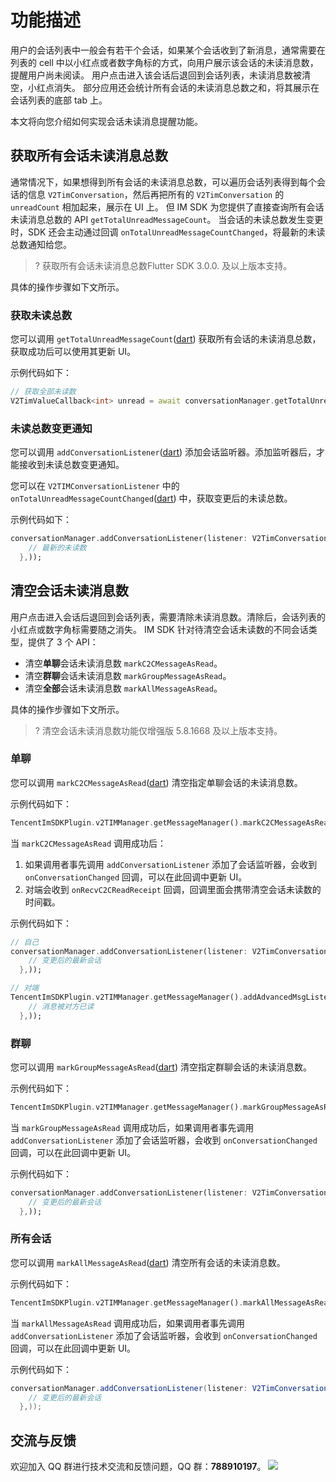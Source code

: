 # 功能描述
用户的会话列表中一般会有若干个会话，如果某个会话收到了新消息，通常需要在列表的 cell 中以小红点或者数字角标的方式，向用户展示该会话的未读消息数，提醒用户尚未阅读。
用户点击进入该会话后退回到会话列表，未读消息数被清空，小红点消失。
部分应用还会统计所有会话的未读消息总数之和，将其展示在会话列表的底部 tab 上。

本文将向您介绍如何实现会话未读消息提醒功能。

## 获取所有会话未读消息总数
通常情况下，如果想得到所有会话的未读消息总数，可以遍历会话列表得到每个会话的信息 `V2TimConversation`，然后再把所有的 `V2TimConversation` 的 `unreadCount` 相加起来，展示在 UI 上。
但 IM SDK 为您提供了直接查询所有会话未读消息总数的 API `getTotalUnreadMessageCount`。
当会话的未读总数发生变更时，SDK 还会主动通过回调 `onTotalUnreadMessageCountChanged`，将最新的未读总数通知给您。

>? 获取所有会话未读消息总数Flutter SDK 3.0.0. 及以上版本支持。

具体的操作步骤如下文所示。

### 获取未读总数
您可以调用 `getTotalUnreadMessageCount`([dart](https://comm.qq.com/im/doc/flutter/zh/SDKAPI/Api/V2TIMConversationManager/getTotalUnreadMessageCount.html)) 获取所有会话的未读消息总数，获取成功后可以使用其更新 UI。

示例代码如下：


```dart
// 获取全部未读数
V2TimValueCallback<int> unread = await conversationManager.getTotalUnreadMessageCount();
```


### 未读总数变更通知
您可以调用 `addConversationListener`([dart](https://comm.qq.com/im/doc/flutter/zh/SDKAPI/Api/V2TIMConversationManager/addConversationListener.html)) 添加会话监听器。添加监听器后，才能接收到未读总数变更通知。

您可以在 `V2TIMConversationListener` 中的 `onTotalUnreadMessageCountChanged`([dart](https://comm.qq.com/im/doc/flutter/zh/SDKAPI/Callback/OnTotalUnreadMessageCountChanged.html)) 中，获取变更后的未读总数。

示例代码如下：


```dart
conversationManager.addConversationListener(listener: V2TimConversationListener(onTotalUnreadMessageCountChanged: (totalUnreadCount) {
    // 最新的未读数
  },));
```


## 清空会话未读消息数
用户点击进入会话后退回到会话列表，需要清除未读消息数。清除后，会话列表的小红点或数字角标需要随之消失。
IM SDK 针对待清空会话未读数的不同会话类型，提供了 3 个 API：
* 清空**单聊**会话未读消息数 `markC2CMessageAsRead`。
* 清空**群聊**会话未读消息数 `markGroupMessageAsRead`。
* 清空**全部**会话未读消息数 `markAllMessageAsRead`。

具体的操作步骤如下文所示。

>? 清空会话未读消息数功能仅增强版 5.8.1668 及以上版本支持。 

### 单聊
您可以调用 `markC2CMessageAsRead`([dart](https://comm.qq.com/im/doc/flutter/zh/SDKAPI/Api/V2TIMMessageManager/markC2CMessageAsRead.html)) 清空指定单聊会话的未读消息数。

示例代码如下：


```dart
TencentImSDKPlugin.v2TIMManager.getMessageManager().markC2CMessageAsRead(userID: "userID");
```


当 `markC2CMessageAsRead` 调用成功后：
1. 如果调用者事先调用 `addConversationListener` 添加了会话监听器，会收到 `onConversationChanged` 回调，可以在此回调中更新 UI。
2. 对端会收到 `onRecvC2CReadReceipt` 回调，回调里面会携带清空会话未读数的时间戳。

示例代码如下：


```dart
// 自己 
conversationManager.addConversationListener(listener: V2TimConversationListener(,onConversationChanged: (conversationList) {
    // 变更后的最新会话
  },));

// 对端
TencentImSDKPlugin.v2TIMManager.getMessageManager().addAdvancedMsgListener(listener: V2TimAdvancedMsgListener(onRecvC2CReadReceipt: (receiptList) {
    // 消息被对方已读
  },));
```


### 群聊
您可以调用 `markGroupMessageAsRead`([dart](https://comm.qq.com/im/doc/flutter/zh/SDKAPI/Api/V2TIMMessageManager/markGroupMessageAsRead.html)) 清空指定群聊会话的未读消息数。

示例代码如下：


```dart
TencentImSDKPlugin.v2TIMManager.getMessageManager().markGroupMessageAsRead(groupID: "groupID");
```


当 `markGroupMessageAsRead` 调用成功后，如果调用者事先调用 `addConversationListener` 添加了会话监听器，会收到 `onConversationChanged` 回调，可以在此回调中更新 UI。

示例代码如下：


```dart
conversationManager.addConversationListener(listener: V2TimConversationListener(,onConversationChanged: (conversationList) {
    // 变更后的最新会话
  },));
```


### 所有会话
您可以调用 `markAllMessageAsRead`([dart](https://comm.qq.com/im/doc/flutter/zh/SDKAPI/Api/V2TIMMessageManager/markAllMessageAsRead.html)) 清空所有会话的未读消息数。

示例代码如下：


```dart
TencentImSDKPlugin.v2TIMManager.getMessageManager().markAllMessageAsRead();
```


当 `markAllMessageAsRead` 调用成功后，如果调用者事先调用 `addConversationListener` 添加了会话监听器，会收到 `onConversationChanged` 回调，可以在此回调中更新 UI。

示例代码如下：

```java
conversationManager.addConversationListener(listener: V2TimConversationListener(,onConversationChanged: (conversationList) {
    // 变更后的最新会话
  },));
```


## 交流与反馈

欢迎加入 QQ 群进行技术交流和反馈问题，QQ 群：**788910197**。
![](https://qcloudimg.tencent-cloud.cn/raw/eacb194c77a76b5361b2ae983ae63260.png)

